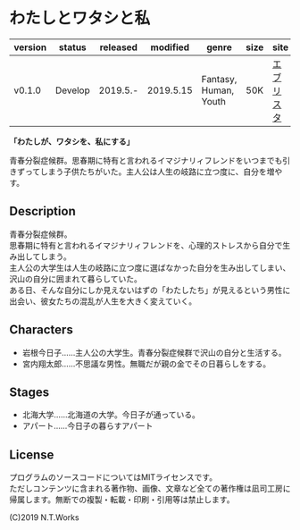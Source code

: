 # わたしとワタシと私

| version | status | released | modified | genre | size | site | contest |
| --- | --- | --- | --- | --- | --- | --- | --- |
| v0.1.0 | Develop | 2019.5.- | 2019.5.15 | Fantasy, Human, Youth | 50K | [エブリスタ](https://estar.jp/) | [氷室冴子青春文学賞](https://estar.jp/official_contests/159347) |

**「わたしが、ワタシを、私にする」**

青春分裂症候群。思春期に特有と言われるイマジナリィフレンドをいつまでも引きずってしまう子供たちがいた。主人公は人生の岐路に立つ度に、自分を増やす。

## Description

青春分裂症候群。  
思春期に特有と言われるイマジナリィフレンドを、心理的ストレスから自分で生み出してしまう。  
主人公の大学生は人生の岐路に立つ度に選ばなかった自分を生み出してしまい、沢山の自分に囲まれて暮らしていた。  
ある日、そんな自分にしか見えないはずの「わたしたち」が見えるという男性に出会い、彼女たちの混乱が人生を大きく変えていく。

## Characters

- 岩根今日子……主人公の大学生。青春分裂症候群で沢山の自分と生活する。
- 宮内翔太郎……不思議な男性。無職だが親の金でその日暮らしをする。

## Stages

- 北海大学……北海道の大学。今日子が通っている。
- アパート……今日子の暮らすアパート

## License

プログラムのソースコードについてはMITライセンスです。  
ただしコンテンツに含まれる著作物、画像、文章など全ての著作権は凪司工房に帰属します。無断での複製・転載・印刷・引用等は禁止します。

(C)2019 N.T.Works

